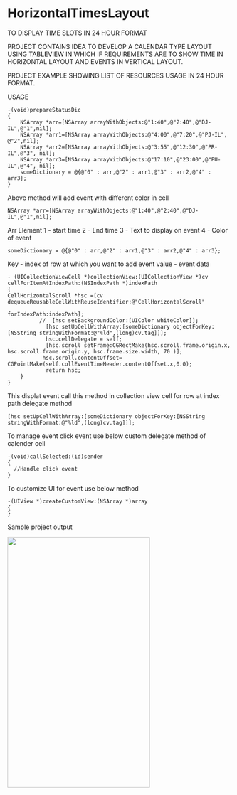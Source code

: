 # HorizontalTimesLayout

TO DISPLAY TIME SLOTS IN 24 HOUR FORMAT

PROJECT CONTAINS IDEA TO DEVELOP A CALENDAR TYPE LAYOUT USING TABLEVIEW IN WHICH IF REQUIREMENTS ARE  TO SHOW TIME IN HORIZONTAL LAYOUT AND EVENTS IN VERTICAL LAYOUT.

PROJECT EXAMPLE SHOWING LIST OF RESOURCES USAGE IN 24 HOUR FORMAT.

USAGE

````
-(void)prepareStatusDic
{
    NSArray *arr=[NSArray arrayWithObjects:@"1:40",@"2:40",@"DJ-IL",@"1",nil];
    NSArray *arr1=[NSArray arrayWithObjects:@"4:00",@"7:20",@"PJ-IL", @"2",nil];
    NSArray *arr2=[NSArray arrayWithObjects:@"3:55",@"12:30",@"PR-IL",@"3", nil];
    NSArray *arr3=[NSArray arrayWithObjects:@"17:10",@"23:00",@"PU-IL",@"4", nil];
    someDictionary = @{@"0" : arr,@"2" : arr1,@"3" : arr2,@"4" : arr3};
}
````
Above method will add event with different color in cell

````
NSArray *arr=[NSArray arrayWithObjects:@"1:40",@"2:40",@"DJ-IL",@"1",nil];
````
Arr Element
1 - start time
2 - End time
3 - Text to display on event
4 - Color of event

````
someDictionary = @{@"0" : arr,@"2" : arr1,@"3" : arr2,@"4" : arr3};
````

Key - index of row at which you want to add event
value - event data

````
- (UICollectionViewCell *)collectionView:(UICollectionView *)cv cellForItemAtIndexPath:(NSIndexPath *)indexPath
{
CellHorizontalScroll *hsc =[cv dequeueReusableCellWithReuseIdentifier:@"CellHorizontalScroll"
                                                                                 forIndexPath:indexPath];
          //  [hsc setBackgroundColor:[UIColor whiteColor]];
            [hsc setUpCellWithArray:[someDictionary objectForKey:[NSString stringWithFormat:@"%ld",(long)cv.tag]]];
            hsc.cellDelegate = self;
            [hsc.scroll setFrame:CGRectMake(hsc.scroll.frame.origin.x, hsc.scroll.frame.origin.y, hsc.frame.size.width, 70 )];
           hsc.scroll.contentOffset= CGPointMake(self.collEventTimeHeader.contentOffset.x,0.0);
            return hsc;
    }
}

````

This displat event call this method in collection view cell for row at index path delegate method
````
[hsc setUpCellWithArray:[someDictionary objectForKey:[NSString stringWithFormat:@"%ld",(long)cv.tag]]];
````

To manage event click event use below custom delegate method of calender cell
````
-(void)callSelected:(id)sender
{
  //Handle click event
}

````

To customize UI for event use below method

````
-(UIView *)createCustomView:(NSArray *)array
{
}
````

Sample project output

<img src="https://github.com/PayalUmraliya/HorizontalTimesLayout/blob/master/pucalender.gif" width="320" height="564"/>
